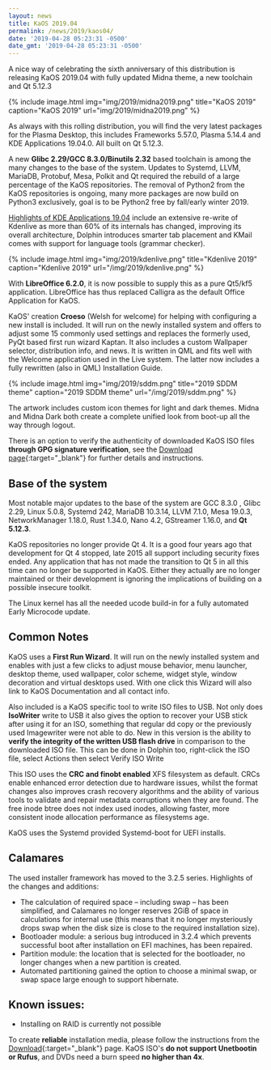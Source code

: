 ```yaml
---
layout: news
title: KaOS 2019.04
permalink: /news/2019/kaos04/
date: '2019-04-28 05:23:31 -0500'
date_gmt: '2019-04-28 05:23:31 -0500'
---
```

A nice way of celebrating the sixth anniversary of this distribution is releasing KaOS 2019.04 with fully updated Midna theme, a new toolchain and Qt 5.12.3

{% include image.html
            img="img/2019/midna2019.png"
            title="KaOS 2019"
            caption="KaOS 2019"
            url="img/2019/midna2019.png" %}

As always with this rolling distribution, you will find the very latest packages for the Plasma Desktop, this includes Frameworks 5.57.0, Plasma 5.14.4 and KDE Applications 19.04.0. All built on Qt 5.12.3.

A new **Glibc 2.29/GCC 8.3.0/Binutils 2.32** based toolchain is among the many changes to the base of the system. Updates to Systemd, LLVM, MariaDB, Protobuf, Mesa, Polkit and Qt required the rebuild of a large percentage of the KaOS repositories. The removal of Python2 from the KaOS repositories is ongoing, many more packages are now build on Python3 exclusively, goal is to be Python2 free by fall/early winter 2019.
            
[Highlights of KDE Applications 19.04](https://kde.org/announcements/announce-applications-19.04.0.php) include an extensive re-write of Kdenlive as more than 60% of its internals has changed, improving its overall architecture, Dolphin introduces smarter tab placement and KMail comes with support for language tools (grammar checker).

{% include image.html
            img="img/2019/kdenlive.png"
            title="Kdenlive 2019"
            caption="Kdenlive 2019"
            url="/img/2019/kdenlive.png" %}
            
With **LibreOffice 6.2.0**, it is now possible to supply this as a pure Qt5/kf5 application. LibreOffice has thus replaced Calligra as the default Office Application for KaOS.
            
KaOS' creation **Croeso** (Welsh for welcome) for helping with configuring a new install is included. It will run on the newly installed system and offers to adjust some 15 commonly used settings and replaces the formerly used, PyQt based first run wizard Kaptan. It also includes a custom Wallpaper selector, distribution info, and news. It is written in QML and fits well with the Welcome application used in the Live system. The latter now includes a fully rewritten (also in QML) Installation Guide.

{% include image.html
            img="img/2019/sddm.png"
            title="2019 SDDM theme"
            caption="2019 SDDM theme"
            url="/img/2019/sddm.png" %}
            
The artwork includes custom icon themes for light and dark themes. Midna and Midna Dark both create a complete unified look from boot-up all the way through logout.

There is an option to verify the authenticity of downloaded KaOS ISO files **through GPG signature verification**, see the [Download page](https://kaosx.us/pages/download/#authenticity-check){:target="_blank"} for further details and instructions.



## Base of the system
Most notable major updates to the base of the system are GCC 8.3.0 , Glibc 2.29, Linux 5.0.8, Systemd 242, MariaDB 10.3.14, LLVM 7.1.0, Mesa 19.0.3, NetworkManager 1.18.0, Rust 1.34.0, Nano 4.2, GStreamer 1.16.0, and **Qt 5.12.3**.

KaOS repositories no longer provide Qt 4. It is a good four years ago that development for Qt 4 stopped, late 2015 all support including security fixes ended. Any application that has not made the transition to Qt 5 in all this time can no longer be supported in KaOS. Either they actually are no longer maintained or their development is ignoring the implications of building on a possible insecure toolkit.

The Linux kernel has all the needed ucode build-in for a fully automated Early Microcode update. 

## Common Notes
KaOS uses a **First Run Wizard**. It will run on the newly installed system and enables with just a few clicks to adjust mouse behavior, menu launcher, desktop theme, used wallpaper, color scheme, widget style, window decoration and virtual desktops used. With one click this Wizard will also link to KaOS Documentation and all contact info.

Also included is a KaOS specific tool to write ISO files to USB. Not only does **IsoWriter** write to USB it also gives the option to recover your USB stick after using it for an ISO, something that regular dd copy or the previously used Imagewriter were not able to do.  New in this version is the ability to **verify the integrity of the written USB flash drive** in comparison to the downloaded ISO file.  This can be done in Dolphin too, right-click the ISO file, select Actions then select Verify ISO Write 

This ISO uses the **CRC and finobt enabled** XFS filesystem as default. CRCs enable enhanced error detection due to hardware issues, whilst the format changes also improves crash recovery algorithms and the ability of various tools to validate and repair metadata corruptions when they are found. The free inode btree does not index used inodes, allowing faster, more consistent inode allocation performance as filesystems age.

KaOS uses the Systemd provided Systemd-boot for UEFI installs.

## Calamares
The used installer framework has moved to the 3.2.5 series. Highlights of the changes and additions:

* The calculation of required space – including swap – has been simplified, and Calamares no longer reserves 2GiB of space in calculations for internal use (this means that it no longer mysteriously drops swap when the disk size is close to the required installation size).
* Bootloader module: a serious bug introduced in 3.2.4 which prevents successful boot after installation on EFI machines, has been repaired.
* Partition module: the location that is selected for the bootloader, no longer changes when a new partition is created.
* Automated partitioning gained the option to choose a minimal swap, or swap space large enough to support hibernate.

## Known issues:
* Installing on RAID is currently not possible

To create **reliable** installation media, please follow the instructions from the [Download](http://kaosx.us/download/){:target="_blank"} page. KaOS ISO's **do not support Unetbootin or Rufus**, and DVDs need a burn speed **no higher than 4x**.
